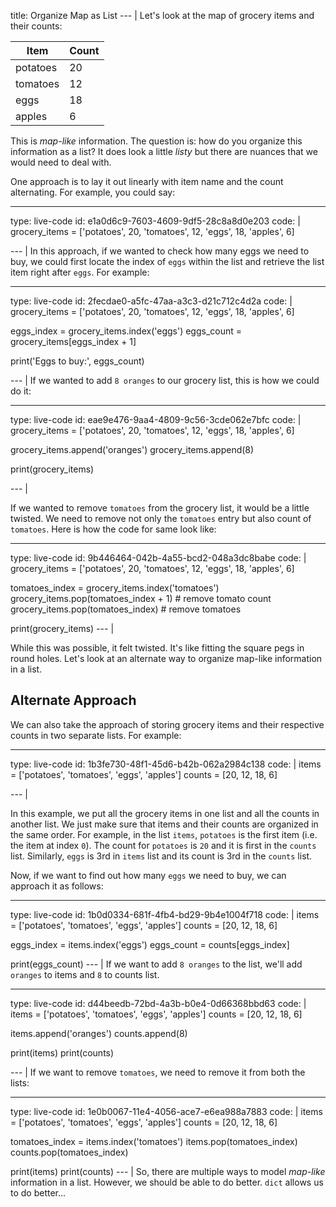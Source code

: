 title: Organize Map as List
--- |
  Let's look at the map of grocery items and their counts:

  | Item | Count |
  | - | - |
  | potatoes | 20 |
  | tomatoes | 12 |
  | eggs | 18 |
  | apples | 6 |

  This is _map-like_ information. The question is: how do you organize this information as a list? It does look a little _listy_ but there are nuances that we would need to deal with.

  One approach is to lay it out linearly with item name and the count alternating. For example, you could say:

---
type: live-code
id: e1a0d6c9-7603-4609-9df5-28c8a8d0e203
code: |
  grocery_items = ['potatoes', 20, 'tomatoes', 12, 'eggs', 18, 'apples', 6]

--- |
  In this approach, if we wanted to check how many eggs we need to buy, we could first locate the index of `eggs` within the list and retrieve the list item right after `eggs`. For example:

---
type: live-code
id: 2fecdae0-a5fc-47aa-a3c3-d21c712c4d2a
code: |
  grocery_items = ['potatoes', 20, 'tomatoes', 12, 'eggs', 18, 'apples', 6]

  eggs_index = grocery_items.index('eggs')
  eggs_count = grocery_items[eggs_index + 1]

  print('Eggs to buy:', eggs_count)

--- |
  If we wanted to add `8 oranges` to our grocery list, this is how we could do it:

---
type: live-code
id: eae9e476-9aa4-4809-9c56-3cde062e7bfc
code: |
  grocery_items = ['potatoes', 20, 'tomatoes', 12, 'eggs', 18, 'apples', 6]

  grocery_items.append('oranges')
  grocery_items.append(8)

  print(grocery_items)

--- |

  If we wanted to remove `tomatoes` from the grocery list, it would be a little twisted. We need to remove not only the `tomatoes` entry but also count of `tomatoes`. Here is how the code for same look like:

---
type: live-code
id: 9b446464-042b-4a55-bcd2-048a3dc8babe
code: |
  grocery_items = ['potatoes', 20, 'tomatoes', 12, 'eggs', 18, 'apples', 6]

  tomatoes_index = grocery_items.index('tomatoes')
  grocery_items.pop(tomatoes_index + 1)   # remove tomato count
  grocery_items.pop(tomatoes_index)       # remove tomatoes

  print(grocery_items)
--- |

  While this was possible, it felt twisted. It's like fitting the square pegs in round holes. Let's look at an alternate way to organize map-like information in a list.

  ## Alternate Approach
  We can also take the approach of storing grocery items and their respective counts in two separate lists. For example:

---
type: live-code
id: 1b3fe730-48f1-45d6-b42b-062a2984c138
code: |
  items = ['potatoes', 'tomatoes', 'eggs', 'apples']
  counts = [20, 12, 18, 6]

--- |

  In this example, we put all the grocery items in one list and all the counts in another list. We just make sure that items and their counts are organized in the same order. For example, in the list `items`, `potatoes` is the first item (i.e. the item at index `0`). The count for `potatoes` is `20` and it is first in the `counts` list. Similarly, `eggs` is 3rd in `items` list and its count is 3rd in the `counts` list.

  Now, if we want to find out how many `eggs` we need to buy, we can approach it as follows:

---
type: live-code
id: 1b0d0334-681f-4fb4-bd29-9b4e1004f718
code: |
  items = ['potatoes', 'tomatoes', 'eggs', 'apples']
  counts = [20, 12, 18, 6]

  eggs_index = items.index('eggs')
  eggs_count = counts[eggs_index]

  print(eggs_count)
--- |
  If we want to add `8 oranges` to the list, we'll add `oranges` to items and `8` to counts list.

---
type: live-code
id: d44beedb-72bd-4a3b-b0e4-0d66368bbd63
code: |
  items = ['potatoes', 'tomatoes', 'eggs', 'apples']
  counts = [20, 12, 18, 6]

  items.append('oranges')
  counts.append(8)

  print(items)
  print(counts)

--- |
  If we want to remove `tomatoes`, we need to remove it from both the lists:

---
type: live-code
id: 1e0b0067-11e4-4056-ace7-e6ea988a7883
code: |
  items = ['potatoes', 'tomatoes', 'eggs', 'apples']
  counts = [20, 12, 18, 6]

  tomatoes_index = items.index('tomatoes')
  items.pop(tomatoes_index)
  counts.pop(tomatoes_index)

  print(items)
  print(counts)
--- |
  So, there are multiple ways to model _map-like_ information in a list. However, we should be able to do better. `dict` allows us to do better...
